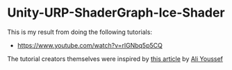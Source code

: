 # Unity-URP-ShaderGraph-Ice-Shader

This is my result from doing the following tutorials:
- https://www.youtube.com/watch?v=rlGNbq5p5CQ

The tutorial creators themselves were inspired by [this article](https://80.lv/articles/how-to-build-cracked-ice-in-material-editor/) by [Ali Youssef](https://www.artstation.com/ali_y)